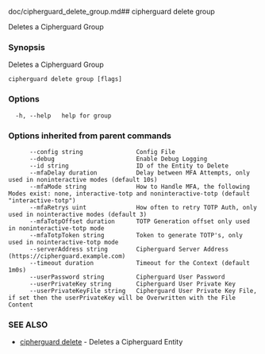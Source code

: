 doc/cipherguard_delete_group.md## cipherguard delete group

Deletes a Cipherguard Group

### Synopsis

Deletes a Cipherguard Group

```
cipherguard delete group [flags]
```

### Options

```
  -h, --help   help for group
```

### Options inherited from parent commands

```
      --config string               Config File
      --debug                       Enable Debug Logging
      --id string                   ID of the Entity to Delete
      --mfaDelay duration           Delay between MFA Attempts, only used in noninteractive modes (default 10s)
      --mfaMode string              How to Handle MFA, the following Modes exist: none, interactive-totp and noninteractive-totp (default "interactive-totp")
      --mfaRetrys uint              How often to retry TOTP Auth, only used in nointeractive modes (default 3)
      --mfaTotpOffset duration      TOTP Generation offset only used in noninteractive-totp mode
      --mfaTotpToken string         Token to generate TOTP's, only used in nointeractive-totp mode
      --serverAddress string        Cipherguard Server Address (https://cipherguard.example.com)
      --timeout duration            Timeout for the Context (default 1m0s)
      --userPassword string         Cipherguard User Password
      --userPrivateKey string       Cipherguard User Private Key
      --userPrivateKeyFile string   Cipherguard User Private Key File, if set then the userPrivateKey will be Overwritten with the File Content
```

### SEE ALSO

* [cipherguard delete](cipherguard_delete)	 - Deletes a Cipherguard Entity

